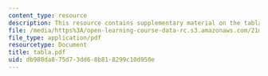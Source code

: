 ```yaml
---
content_type: resource
description: This resource contains supplementary material on the tabla and its ancestors.
file: /media/https%3A/open-learning-course-data-rc.s3.amazonaws.com/21m-291-music-of-india-spring-2007/db980da875d73dd68b818299c10d950e_tabla.pdf
file_type: application/pdf
resourcetype: Document
title: tabla.pdf
uid: db980da8-75d7-3dd6-8b81-8299c10d950e
---
```

